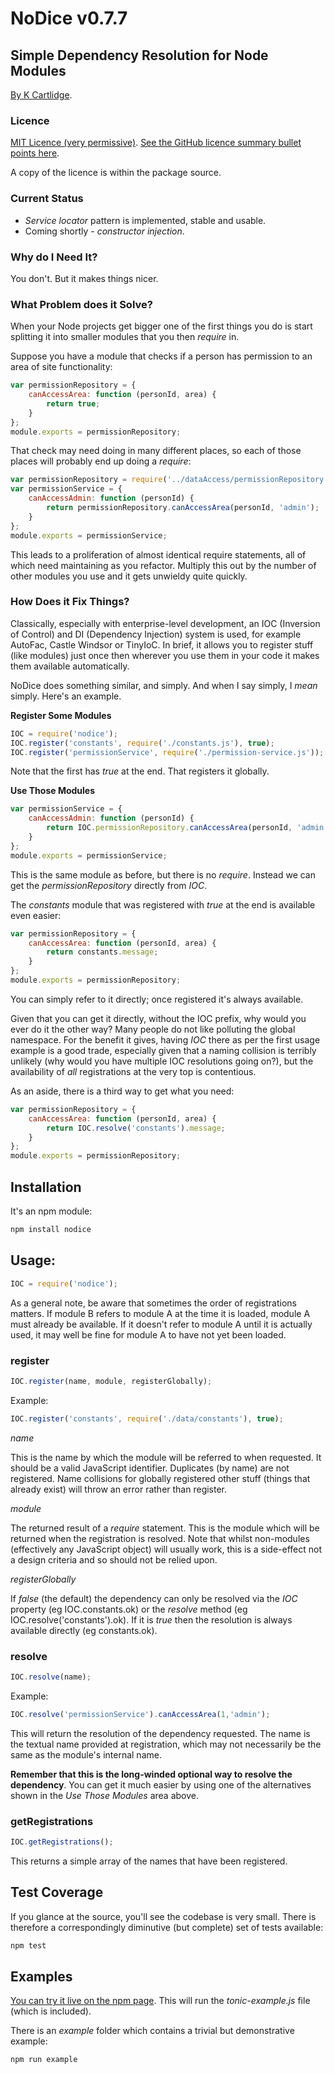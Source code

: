 # NoDice v0.7.7
## Simple Dependency Resolution for Node Modules

[By K Cartlidge](http://www.kcartlidge.com).

### Licence

[MIT Licence (very permissive)](http://opensource.org/licenses/MIT).
[See the GitHub licence summary bullet points here](http://choosealicense.com/licenses/mit/).

A copy of the licence is within the package source.

### Current Status

* *Service locator* pattern is implemented, stable and usable.
* Coming shortly - *constructor injection*.

### Why do I Need It?

You don't. But it makes things nicer.

### What Problem does it Solve?

When your Node projects get bigger one of the first things you do
is start splitting it into smaller modules that you then *require* in.

Suppose you have a module that checks if a person has permission to
an area of site functionality:

``` javascript
var permissionRepository = {
	canAccessArea: function (personId, area) {
		return true;
	}
};
module.exports = permissionRepository;
```

That check may need doing in many different places, so each of those
places will probably end up doing a *require*:

``` javascript
var permissionRepository = require('../dataAccess/permissionRepository.js');
var permissionService = {
	canAccessAdmin: function (personId) {
		return permissionRepository.canAccessArea(personId, 'admin');
	}
};
module.exports = permissionService;
```

This leads to a proliferation of almost identical require statements,
all of which need maintaining as you refactor. Multiply this out by the
number of other modules you use and it gets unwieldy quite quickly.

### How Does it Fix Things?

Classically, especially with enterprise-level development, an IOC
(Inversion of Control) and DI (Dependency Injection) system is used,
for example AutoFac, Castle Windsor or TinyIoC.
In brief, it allows you to register stuff (like modules) just once
then wherever you use them in your code it makes them available
automatically.

NoDice does something similar, and simply. And when I say simply,
I *mean* simply. Here's an example.

**Register Some Modules**

``` javascript
IOC = require('nodice');
IOC.register('constants', require('./constants.js'), true);
IOC.register('permissionService', require('./permission-service.js'));
```

Note that the first has *true* at the end. That registers it globally.

**Use Those Modules**

``` javascript
var permissionService = {
	canAccessAdmin: function (personId) {
		return IOC.permissionRepository.canAccessArea(personId, 'admin');
	}
};
module.exports = permissionService;
```

This is the same module as before, but there is no *require*. Instead
we can get the *permissionRepository* directly from *IOC*.

The *constants* module that was registered with *true* at the end is
available even easier:

``` javascript
var permissionRepository = {
	canAccessArea: function (personId, area) {
		return constants.message;
	}
};
module.exports = permissionRepository;
```

You can simply refer to it directly; once registered it's always
available.

Given that you can get it directly, without the IOC prefix,
why would you ever do it the other way? Many people do not like
polluting the global namespace. For the benefit it gives, having
*IOC* there as per the first usage example is a good trade,
especially given that a naming collision is terribly unlikely
(why would you have multiple IOC resolutions going on?), but the
availability of *all* registrations at the very top is contentious.

As an aside, there is a third way to get what you need:

``` javascript
var permissionRepository = {
	canAccessArea: function (personId, area) {
		return IOC.resolve('constants').message;
	}
};
module.exports = permissionRepository;
```

## Installation

It's an npm module:

``` sh
npm install nodice
```

## Usage:

``` javascript
IOC = require('nodice');
```

As a general note, be aware that sometimes the order of
registrations matters. If module B refers to module A at
the time it is loaded, module A must already be available.
If it doesn't refer to module A until it is actually used,
it may well be fine for module A to have not yet been loaded.

### register

``` javascript
IOC.register(name, module, registerGlobally);
```

Example:

``` javascript
IOC.register('constants', require('./data/constants'), true);
```

*name*

This is the name by which the module will be referred to when
requested. It should be a valid JavaScript identifier.
Duplicates (by name) are not registered.
Name collisions for globally registered other stuff (things that
already exist) will throw an error rather than register.

*module*

The returned result of a *require* statement. This is the module
which will be returned when the registration is resolved.
Note that whilst non-modules (effectively any JavaScript object)
will usually work, this is a side-effect not a design criteria
and so should not be relied upon.

*registerGlobally*

If *false* (the default) the dependency can only be resolved via
the *IOC* property (eg IOC.constants.ok) or the *resolve* method
(eg IOC.resolve('constants').ok). If it is *true* then the resolution
is always available directly (eg constants.ok).

### resolve

``` javascript
IOC.resolve(name);
```

Example:

``` javascript
IOC.resolve('permissionService').canAccessArea(1,'admin');
```

This will return the resolution of the dependency requested.
The name is the textual name provided at registration, which
may not necessarily be the same as the module's internal name.

**Remember that this is the long-winded optional way to resolve
the dependency**. You can get it much easier by using one of the
alternatives shown in the *Use Those Modules* area above.

### getRegistrations

``` javascript
IOC.getRegistrations();
```

This returns a simple array of the names that have been
registered.

## Test Coverage

If you glance at the source, you'll see the codebase is very
small. There is therefore a correspondingly diminutive (but
complete) set of tests available:

``` sh
npm test
```

## Examples

[You can try it live on the npm page](https://www.npmjs.com/package/nodice).
This will run the *tonic-example.js* file (which is included).

There is an *example* folder which contains a trivial but
demonstrative example:

``` sh
npm run example
```

